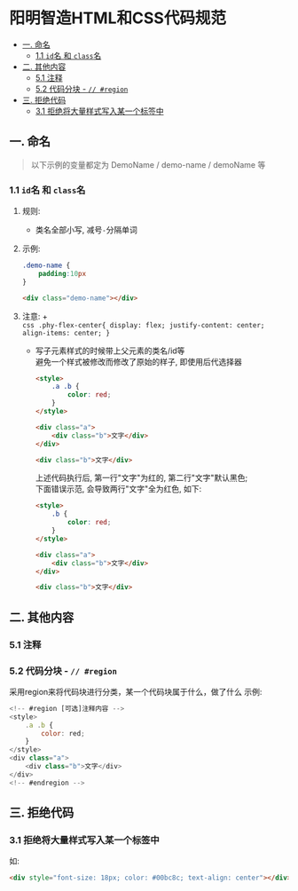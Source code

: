 # 阳明智造HTML和CSS代码规范


<!-- @import "[TOC]" {cmd="toc" depthFrom=2 depthTo=6 orderedList=false} -->

<!-- code_chunk_output -->

- [一. 命名](#一-命名)
  - [1.1 `id`名 和 `class`名](#11-id名-和-class名)
- [二. 其他内容](#二-其他内容)
  - [5.1 注释](#51-注释)
  - [5.2 代码分块 - `// #region`](#52-代码分块----region)
- [三. 拒绝代码](#三-拒绝代码)
  - [3.1 拒绝将大量样式写入某一个标签中](#31-拒绝将大量样式写入某一个标签中)

<!-- /code_chunk_output -->

## 一. 命名
> 以下示例的变量都定为 DemoName / demo-name / demoName 等
### 1.1 `id`名 和 `class`名
1. 规则:
    + 类名全部小写, 减号`-`分隔单词
2. 示例:  
    ```CSS
    .demo-name {
        padding:10px
    }
    ```
    
    ```html
    <div class="demo-name"></div>
    ```
3. 注意:
    +  
        ```css
        .phy-flex-center{
            display: flex;
            justify-content: center;
            align-items: center;
        }
        ```
    
    + 写子元素样式的时候带上父元素的类名/id等  
        避免一个样式被修改而修改了原始的样子, 即使用后代选择器
        ```html
        <style>        
            .a .b {
                color: red;
            }
        </style>

        <div class="a">
            <div class="b">文字</div>
        </div>
        
        <div class="b">文字</div>
        ```
        上述代码执行后, 第一行"文字"为红的, 第二行"文字"默认黑色;  
        下面错误示范, 会导致两行"文字"全为红色, 如下: 
        ```html
        <style>        
            .b {
                color: red;
            }
        </style>

        <div class="a">
            <div class="b">文字</div>
        </div>
        
        <div class="b">文字</div>
        ```

## 二. 其他内容
### 5.1 注释 


### 5.2 代码分块 - `// #region`
采用region来将代码块进行分类，某一个代码块属于什么，做了什么
示例: 
```javascript
<!-- #region [可选]注释内容 -->
<style>
    .a .b {
        color: red;
    }
</style>
<div class="a">
    <div class="b">文字</div>
</div>
<!-- #endregion -->
```

## 三. 拒绝代码
### 3.1 拒绝将大量样式写入某一个标签中
如: 
```html
<div style="font-size: 18px; color: #00bc8c; text-align: center"></div>
```
 
